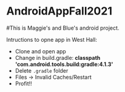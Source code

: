 # AndroidAppFall2021
#This is Maggie's and Blue's android project. 


Intructions to opne app in West Hall: 
- Clone and open app
- Change in build.gradle: **classpath 'com.android.tools.build:gradle:4.1.3'**
- Delete `.gradle` folder
- Files -> Invalid Caches/Restart
- Profit!!
